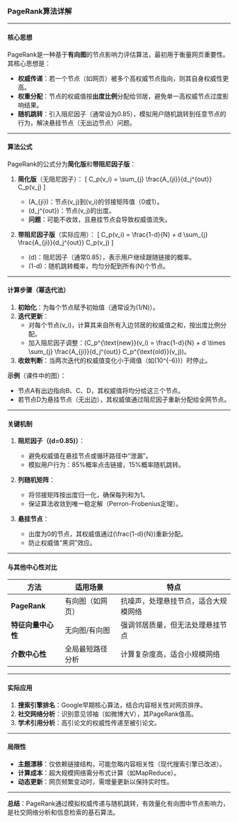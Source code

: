 ### PageRank算法详解

---

#### **核心思想**
PageRank是一种基于**有向图**的节点影响力评估算法，最初用于衡量网页重要性。其核心思想是：
- **权威传递**：若一个节点（如网页）被多个高权威节点指向，则其自身权威性更高。
- **权重分配**：节点的权威值按**出度比例**分配给邻居，避免单一高权威节点过度影响结果。
- **随机跳转**：引入阻尼因子（通常设为0.85），模拟用户随机跳转到任意节点的行为，解决悬挂节点（无出边节点）问题。

---

#### **算法公式**
PageRank的公式分为**简化版**和**带阻尼因子版**：

1. **简化版**（无阻尼因子）：
   \[
   C_p(v_i) = \sum_{j} \frac{A_{ji}}{d_j^{out}} C_p(v_j)
   \]
   - \(A_{ji}\)：节点\(v_j\)到\(v_i\)的邻接矩阵值（0或1）。
   - \(d_j^{out}\)：节点\(v_j\)的出度。
   - **问题**：可能不收敛，且悬挂节点会导致权威值流失。

2. **带阻尼因子版**（实际应用）：
   \[
   C_p(v_i) = \frac{1-d}{N} + d \sum_{j} \frac{A_{ji}}{d_j^{out}} C_p(v_j)
   \]
   - \(d\)：阻尼因子（通常0.85），表示用户继续跟随链接的概率。
   - \(1-d\)：随机跳转概率，均匀分配到所有\(N\)个节点。

---

#### **计算步骤（幂迭代法）**
1. **初始化**：为每个节点赋予初始值（通常设为\(1/N\)）。
2. **迭代更新**：
   - 对每个节点\(v_i\)，计算其来自所有入边邻居的权威值之和，按出度比例分配。
   - 加入阻尼因子调整：\(C_p^{\text{new}}(v_i) = \frac{1-d}{N} + d \times \sum_{j} \frac{A_{ji}}{d_j^{out}} C_p^{\text{old}}(v_j)\)。
3. **收敛判断**：当两次迭代的权威值变化小于阈值（如\(10^{-6}\)）时停止。

**示例**（课件中的图）：
- 节点A有出边指向B、C、D，其权威值将均分给这三个节点。
- 若节点D为悬挂节点（无出边），其权威值通过阻尼因子重新分配给全网节点。

---

#### **关键机制**
1. **阻尼因子（\(d=0.85\)）**：
   - 避免权威值在悬挂节点或循环路径中“泄漏”。
   - 模拟用户行为：85%概率点击链接，15%概率随机跳转。

2. **列随机矩阵**：
   - 将邻接矩阵按出度归一化，确保每列和为1。
   - 保证算法收敛到唯一稳定解（Perron-Frobenius定理）。

3. **悬挂节点**：
   - 出度为0的节点，其权威值通过\(\frac{1-d}{N}\)重新分配。
   - 防止权威值“黑洞”效应。

---

#### **与其他中心性对比**
| **方法**            | **适用场景**       | **特点**                          |
|----------------------|--------------------|-----------------------------------|
| **PageRank**         | 有向图（如网页）  | 抗噪声，处理悬挂节点，适合大规模网络 |
| **特征向量中心性**   | 无向图/有向图      | 强调邻居质量，但无法处理悬挂节点    |
| **介数中心性**       | 全局最短路径分析   | 计算复杂度高，适合小规模网络        |

---

#### **实际应用**
1. **搜索引擎排名**：Google早期核心算法，结合内容相关性对网页排序。
2. **社交网络分析**：识别意见领袖（如微博大V），其PageRank值高。
3. **学术引用分析**：高引论文的权威性传递至被引论文。

---

#### **局限性**
- **主题漂移**：仅依赖链接结构，可能忽略内容相关性（现代搜索引擎已改进）。
- **计算成本**：超大规模网络需分布式计算（如MapReduce）。
- **动态更新**：网页频繁变动时，需增量更新以保持实时性。

---

**总结**：PageRank通过模拟权威传递与随机跳转，有效量化有向图中节点影响力，是社交网络分析和信息检索的基石算法。

